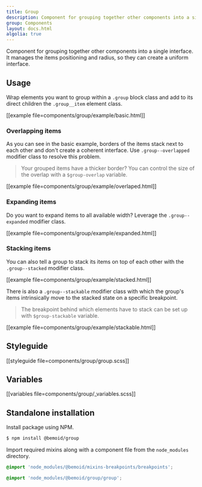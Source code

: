 ```yaml
---
title: Group
description: Component for grouping together other components into a single interface.
group: Components
layout: docs.html
algolia: true
---
```


Component for grouping together other components into a single interface. It manages the items positioning and radius, so they can create a uniform interface.

## Usage

Wrap elements you want to group within a `.group` block class and add to its direct children the `.group__item` element class.

[[example file=components/group/example/basic.html]]

### Overlapping items

As you can see in the basic example, borders of the items stack next to each other and don't create a coherent interface. Use `.group--overlapped` modifier class to resolve this problem.

> Your grouped items have a thicker border? You can control the size of the overlap with a `$group-overlap` variable.

[[example file=components/group/example/overlaped.html]]

### Expanding items

Do you want to expand items to all available width? Leverage the `.group--expanded` modifier class.

[[example file=components/group/example/expanded.html]]

### Stacking items

You can also tell a group to stack its items on top of each other with the `.group--stacked` modifier class.

[[example file=components/group/example/stacked.html]]

There is also a `.group--stackable` modifier class with which the group's items intrinsically move to the stacked state on a specific breakpoint.

> The breakpoint behind which elements have to stack can be set up with `$group-stackable` variable.

[[example file=components/group/example/stackable.html]]

## Styleguide

[[styleguide file=components/group/group.scss]]

## Variables

[[variables file=components/group/_variables.scss]]

## Standalone installation

Install package using NPM.

```bash
$ npm install @bemoid/group
```

Import required mixins along with a component file from the `node_modules` directory.

```scss
@import 'node_modules/@bemoid/mixins-breakpoints/breakpoints';

@import 'node_modules/@bemoid/group/group';
```